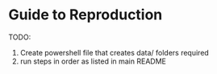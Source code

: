 ﻿# Guide to Reproduction

TODO: 
1. Create powershell file that creates data/ folders required
2. run steps in order as listed in main README
